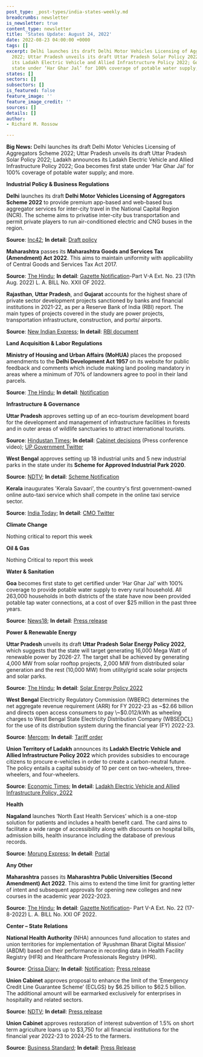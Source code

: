 ```yaml
---
post_type: _post-types/india-states-weekly.md
breadcrumbs: newsletter
is_newsletter: true
content_type: newsletter
title: 'States Update: August 24, 2022'
date: 2022-08-23 04:00:00 +0000
tags: []
excerpt: Delhi launches its draft Delhi Motor Vehicles Licensing of Aggregators Scheme
  2022; Uttar Pradesh unveils its draft Uttar Pradesh Solar Policy 2022; Ladakh announces
  its Ladakh Electric Vehicle and Allied Infrastructure Policy 2022; Goa becomes first
  state under ‘Har Ghar Jal’ for 100% coverage of potable water supply; and more.
states: []
sectors: []
subsectors: []
is_featured: false
feature_image: ''
feature_image_credit: ''
sources: []
details: []
author:
- Richard M. Rossow

---
```

**Big News:** Delhi launches its draft Delhi Motor Vehicles Licensing of Aggregators Scheme 2022; Uttar Pradesh unveils its draft Uttar Pradesh Solar Policy 2022; Ladakh announces its Ladakh Electric Vehicle and Allied Infrastructure Policy 2022; Goa becomes first state under ‘Har Ghar Jal’ for 100% coverage of potable water supply; and more.

**Industrial Policy & Business Regulations**

**Delhi** launches its draft **Delhi Motor Vehicles Licensing of Aggregators Scheme 2022** to provide premium app-based and web-based bus aggregator services for inter-city travel in the National Capital Region (NCR). The scheme aims to privatise inter-city bus transportation and permit private players to run air-conditioned electric and CNG buses in the region.

**Source**: [Inc42](https://inc42.com/buzz/delhi-govt-releases-draft-policy-to-start-premium-app-based-bus-aggregator-services-in-ncr/); **In detail**: [Draft policy](https://transport.delhi.gov.in/sites/default/files/All-PDF/DocScanner%2018-Aug-2022%203-12%20pm.pdf)

**Maharashtra** passes its **Maharashtra Goods and Services Tax (Amendment) Act 2022**. This aims to maintain uniformity with applicability of Central Goods and Services Tax Act 2017.

**Source**: [The Hindu](https://www.thehindu.com/news/cities/mumbai/maharashtra-assembly-passes-amends-gst-and-state-public-university-act/article65783825.ece); **In detail**: [Gazette Notification](https://acrobat.adobe.com/id/urn:aaid:sc:VA6C2:ccdab71f-7b24-4bbe-a9d4-f624310e66ff)-Part V-A Ext. No. 23 (17th Aug. 2022) L. A. BILL No. XXII OF 2022.

**Rajasthan**, **Uttar Pradesh**, and **Gujarat** accounts for the highest share of private sector development projects sanctioned by banks and financial institutions in 2021-22, as per a Reserve Bank of India (RBI) report. The main types of projects covered in the study are power projects, transportation infrastructure, construction, and ports/ airports.

**Source**: [New Indian Express](https://www.newindianexpress.com/business/2022/aug/19/rajasthan-accounsfor-highest-share-in-cost-of-projects-sanctioned-by-banks-in-fy22-rbi-article-2489213.html); **In detail**: [RBI document](https://rbidocs.rbi.org.in/rdocs/Bulletin/PDFs/05_PCIG1808202225506D257434449CBC572C36BF13F073.PDF)

**Land Acquisition & Labor Regulations**

**Ministry of Housing and Urban Affairs (MoHUA)** places the proposed amendments to the **Delhi Development Act 1957** on its website for public feedback and comments which include making land pooling mandatory in areas where a minimum of 70% of landowners agree to pool in their land parcels.

**Source**: [The Hindu](https://www.thehindu.com/news/cities/Delhi/mohua-shares-proposed-amendments-to-boost-land-pooling/article65784951.ece); **In detail**: [Notification](https://mohua.gov.in/upload/whatsnew/62fe068ebd8a8DDA-Act-English.pdf)

**Infrastructure & Governance**

**Uttar Pradesh** approves setting up of an eco-tourism development board for the development and management of infrastructure facilities in forests and in outer areas of wildlife sanctuaries to attract international tourists.

**Source**: [Hindustan Times](https://www.hindustantimes.com/cities/lucknow-news/up-cabinet-approves-setting-up-of-eco-tourism-development-board-101660672418935.html); **In detail**: [Cabinet decisions](https://twitter.com/UPGovt/status/1559439687277690880) (Press conference video); [UP Government Twitter](https://twitter.com/UPGovt/status/1559552184534331395)

**West Bengal** approves setting up 18 industrial units and 5 new industrial parks in the state under its **Scheme for Approved Industrial Park 2020**.

**Source**: [NDTV](https://www.ndtv.com/india-news/18-new-industrial-units-five-parks-to-be-set-up-in-bengal-min-3266902); **In detail**: [Scheme Notification](https://acrobat.adobe.com/id/urn:aaid:sc:VA6C2:d22b3e87-6e95-42a1-b118-eb6201f9d598)

**Kerala** inaugurates 'Kerala Savaari', the country's first government-owned online auto-taxi service which shall compete in the online taxi service sector.

**Source**: [India Today](https://www.indiatoday.in/india/story/country-first-government-owned-online-taxi-service-kerala-savaari-launched-kerala-1989524-2022-08-18); **In detail**: [CMO Twitter](https://twitter.com/CMOKerala/status/1559903575933091840)

**Climate Change**

Nothing critical to report this week

**Oil & Gas**

Nothing Critical to report this week

**Water & Sanitation**

**Goa** becomes first state to get certified under ‘Har Ghar Jal’ with 100% coverage to provide potable water supply to every rural household. All 263,000 households in both districts of the state have now been provided potable tap water connections, at a cost of over $25 million in the past three years.

**Source**: [News18](https://www.news18.com/news/india/har-ghar-jal-in-full-flow-goa-is-first-state-to-provide-tap-water-connections-to-all-2-6-lakh-rural-homes-5769499.html); **In detail**: [Press release](https://www.pib.gov.in/PressReleasePage.aspx?PRID=1852929)

**Power & Renewable Energy**

**Uttar Pradesh** unveils its draft **Uttar Pradesh** **Solar Energy Policy 2022**, which suggests that the state will target generating 16,000 Mega Watt of renewable power by 2026-27. The target shall be achieved by generating 4,000 MW from solar rooftop projects, 2,000 MW from distributed solar generation and the rest (10,000 MW) from utility/grid scale solar projects and solar parks.

**Source**: [The Hindu](https://www.thehindu.com/news/national/other-states/uttar-pradesh-eyes-to-develop-16000-mw-renewable-energy-capacity-by-2027/article65788284.ece); **In detail**: [Solar Energy Policy 2022](http://upneda.org.in/MediaGallery/Uttar_Pradesh_Solar_Energy_Policy2022_English_draft_one-07-08-22-final.pdf)

**West Bengal** Electricity Regulatory Commission (WBERC) determines the net aggregate revenue requirement (ARR) for FY 2022-23 as \~$2.66 billion and directs open access consumers to pay \~$0.012/kWh as wheeling charges to West Bengal State Electricity Distribution Company (WBSEDCL) for the use of its distribution system during the financial year (FY) 2022-23.

**Source**: [Mercom](https://mercomindia.com/open-access-consumers-west-bengal-pay-wheeling-charges-fy23/); **In detail**: [Tariff order](https://wberc.gov.in/sites/default/files/TP89WHEELING.pdf)

**Union Territory of Ladakh** announces its **Ladakh Electric Vehicle and Allied Infrastructure Policy 2022** which provides subsidies to encourage citizens to procure e-vehicles in order to create a carbon-neutral future. The policy entails a capital subsidy of 10 per cent on two-wheelers, three-wheelers, and four-wheelers.

**Source**: [Economic Times](https://auto.economictimes.indiatimes.com/news/industry/ladakh-rolls-out-ev-policy-with-subsidies-to-encourage-buyers/93680488); **In detail**: [Ladakh Electric Vehicle and Allied Infrastructure Policy, 2022](https://cdnbbsr.s3waas.gov.in/s395192c98732387165bf8e396c0f2dad2/uploads/2022/08/2022081947.pdf)

**Health**

**Nagaland** launches ‘North East Health Services’ which is a one-stop solution for patients and includes a health benefit card. The card aims to facilitate a wide range of accessibility along with discounts on hospital bills, admission bills, health insurance including the database of previous records.

**Source**: [Morung Express](https://morungexpress.com/ne-health-services-launched-in-nagaland); **In detail**: [Portal](https://nehealthservices.com/)

**Any Other**

**Maharashtra** passes its **Maharashtra Public Universities (Second Amendment) Act 2022**. This aims to extend the time limit for granting letter of intent and subsequent approvals for opening new colleges and new courses in the academic year 2022-2023.

**Source**: [The Hindu](https://www.thehindu.com/news/cities/mumbai/maharashtra-assembly-passes-amends-gst-and-state-public-university-act/article65783825.ece); **In detail**: [Gazette Notification](https://acrobat.adobe.com/id/urn:aaid:sc:VA6C2:fe9d804f-b9ad-4c51-8d34-7e058b3b560e)- Part V-A Ext. No. 22 (17-8-2022) L. A. BILL No. XXI OF 2022.

**Center – State Relations**

**National Health Authority** (NHA) announces fund allocation to states and union territories for implementation of ‘Ayushman Bharat Digital Mission’ (ABDM) based on their performance in recording data in Health Facility Registry (HFR) and Healthcare Professionals Registry (HPR).

**Source**: [Orissa Diary](https://orissadiary.com/national-health-authority-announces-performance-based-fund-allocation-for-strengthening-the-registries-of-healthcare-professionals-and-health-facilities-at-state-ut-level/); **In detail**: [Notification](https://acrobat.adobe.com/id/urn:aaid:sc:VA6C2:25b1cbb4-4b3d-413a-b265-396688ab3795); [Press release](https://pib.gov.in/PressReleaseIframePage.aspx?PRID=1852294)

**Union Cabinet** approves proposal to enhance the limit of the ‘Emergency Credit Line Guarantee Scheme’ (ECLGS) by $6.25 billion to $62.5 billion. The additional amount will be earmarked exclusively for enterprises in hospitality and related sectors.

**Source**: [NDTV](https://www.ndtv.com/business/emergency-credit-line-guarantee-scheme-corpus-increased-by-rs-50-000-crore-3262081); **In detail**: [Press release](https://pib.gov.in/PressReleasePage.aspx?PRID=1852527)

**Union Cabinet** approves restoration of interest subvention of 1.5% on short term agriculture loans up to $3,750 for all financial institutions for the financial year 2022-23 to 2024-25 to the farmers.

**Source**: [Business Standard](https://www.business-standard.com/article/news-cm/cabinet-oks-interest-subvention-of-1-5-per-annum-on-short-term-agriculture-loan-upto-rs-3-lakh-122081800179_1.html); **In detail**: [Press Release](https://pib.gov.in/PressReleasePage.aspx?PRID=1852523)
